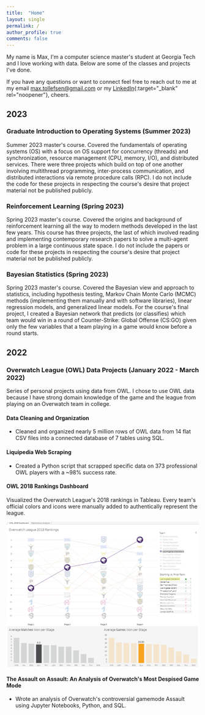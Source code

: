 ```yaml
---
title:  "Home"
layout: single
permalink: /
author_profile: true
comments: false
---
```


My name is Max, I'm a computer science master's student at Georgia Tech and I love working with data. Below are some of the classes and projects I've done.

If you have any questions or want to connect feel free to reach out to me at my email [max.tollefsen@gmail.com](mailto:max.tollefsen@gmail.com) or my [LinkedIn](https://www.linkedin.com/in/max-tollefsen/){:target="_blank" rel="noopener"}, cheers.


## 2023
### Graduate Introduction to Operating Systems (Summer 2023)
Summer 2023 master's course. Covered the fundamentals of operating systems (OS) with a focus on OS support for concurrency (threads) and synchronization, resource management (CPU, memory, I/O), and distributed services. There were three projects which build on top of one another involving multithread programming, inter-process communication, and distributed interactions via remote procedure calls (RPC). I do not include the code for these projects in respecting the course's desire that project material not be published publicly.

### Reinforcement Learning (Spring 2023)
Spring 2023 master's course. Covered the origins and background of reinforcement learning all the way to modern methods developed in the last few years. This course has three projects, the last of which involved reading and implementing contemporary research papers to solve a multi-agent problem in a large continuous state space. I do not include the papers or code for these projects in respecting the course's desire that project material not be published publicly.

### Bayesian Statistics (Spring 2023)
Spring 2023 master's course. Covered the Bayesian view and approach to statistics, including hypothesis testing, Markov Chain Monte Carlo (MCMC) methods (implementing them manually and with software libraries), linear regression models, and generalized linear models. For the course's final project, I created a Bayesian network that predicts (or classifies) which team would win in a round of Counter-Strike: Global Offense (CS:GO) given only the few variables that a team playing in a game would know before a round starts.


## 2022
### Overwatch League (OWL) Data Projects (January 2022 - March 2022)
Series of personal projects using data from OWL. I chose to use OWL data because I have strong domain knowledge of the game and the league from playing on an Overwatch team in college.

#### Data Cleaning and Organization
- Cleaned and organized nearly 5 million rows of OWL data from 14 flat CSV files into a connected database of 7 tables using SQL.

#### Liquipedia Web Scraping
- Created a Python script that scrapped specific data on 373 professional OWL players with a ~98% success rate.

#### OWL 2018 Rankings Dashboard
Visualized the Overwatch League's 2018 rankings in Tableau. Every team's official colors and icons were manually added to authentically represent the league.

![owl-2018-dashboard-example](/assets/images/owl-2018-dashboard-example.png)

#### The Assault on Assault: An Analysis of Overwatch's Most Despised Game Mode
- Wrote an analysis of Overwatch's controversial gamemode Assault using Jupyter Notebooks, Python, and SQL.

